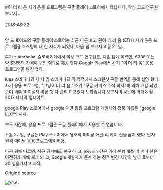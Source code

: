 #이 더 리 움 사기 응용 프로그램은 구글 플레이 스토어에 나타납니다, 악성 코드 연구원 보고서 ...

###### 2018-08-22

안 드 로이드의 구글 플레이 스토어는 최근 다른 보고 된이 더 리 움 (ETH) 사기 응용 프로그램을 호스팅에 대 한 자리가 되었다, 다음 웹 보고서 8 월 21 일.

루카스 stefanko, 슬로바키아에서 악성 코드 연구원은, 다음 웹에 따르면, €335 또는 약 $388의 가격에 구입 혐의로 제공 했다 Google Play에서 사기 "이 더 리 움" 응용 프로그램을 발견 했다.

luas 스테파니의 지 저 귐 스테파니의 짹 짹짹에서 스크린샷 구글 번역을 통해 설명 했다 사기 응용 프로그램, "그냥이 더 리 움," 소위 "구글 커머스 주식 회사"에 의해 개발 되었으며 이후 100 설치 이상 쌓 다 관리 하고있다 보여줍니다 보고서의 시간에 의해 8 월 2017 마지막 업데이트.

google Play 스토어에서 google 지원 응용 프로그램 개발자의 정품 이름은 "google LLC"입니다.

보도 시간에, 응용 프로그램은 구글 플레이에서 사용할 수 없습니다.

7 월 27 일, 구글은 Play 스토어에서 암호화 마이닝 애플 리 케이 션을 금지 했다, 단지 원격 마이닝 응용 프로그램을 허용.

다음 웹에 따르면, 최근 금지에도 불구 하 고, jsecoin 같은 여러 불법 애플 리 케이 션은 여전히가 게에 게재 되 고, Google 개발자가 준수 하는 정책 변경 사항의 날짜 로부터 30 일을가지고 지적.

[Original source](https://cointelegraph.com/news/ethereum-scam-app-appears-on-google-play-store-malware-researcher-reports)

![stats](https://c.statcounter.com/11760860/0/a89fa40b/1/ "stats")